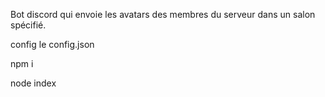 Bot discord qui envoie les avatars des membres du serveur dans un salon spécifié.

config le config.json

npm i

node index
